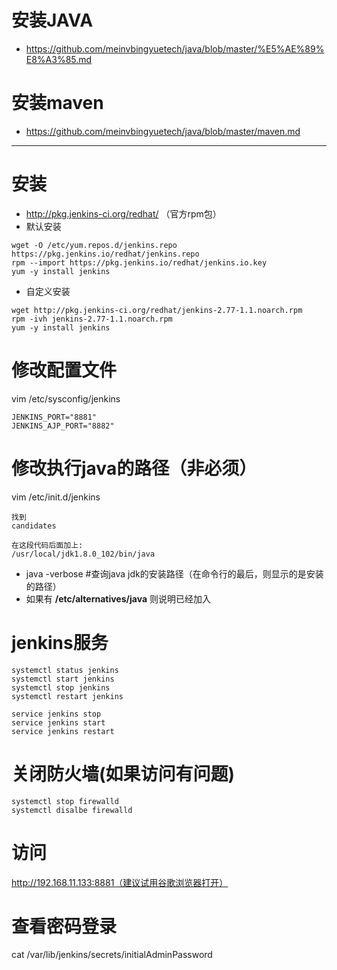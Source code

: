 # 安装JAVA
- https://github.com/meinvbingyuetech/java/blob/master/%E5%AE%89%E8%A3%85.md
# 安装maven
- https://github.com/meinvbingyuetech/java/blob/master/maven.md
-----------------
# 安装
- http://pkg.jenkins-ci.org/redhat/ （官方rpm包）
- 默认安装
```
wget -O /etc/yum.repos.d/jenkins.repo https://pkg.jenkins.io/redhat/jenkins.repo
rpm --import https://pkg.jenkins.io/redhat/jenkins.io.key
yum -y install jenkins
```
- 自定义安装
```
wget http://pkg.jenkins-ci.org/redhat/jenkins-2.77-1.1.noarch.rpm
rpm -ivh jenkins-2.77-1.1.noarch.rpm
yum -y install jenkins
```

# 修改配置文件
vim /etc/sysconfig/jenkins
```
JENKINS_PORT="8881"
JENKINS_AJP_PORT="8882"
```

# 修改执行java的路径（非必须）
vim /etc/init.d/jenkins
```
找到
candidates

在这段代码后面加上:
/usr/local/jdk1.8.0_102/bin/java
```
- java -verbose #查询java jdk的安装路径（在命令行的最后，则显示的是安装的路径）
- 如果有 **/etc/alternatives/java** 则说明已经加入

# jenkins服务
```
systemctl status jenkins
systemctl start jenkins
systemctl stop jenkins
systemctl restart jenkins

service jenkins stop
service jenkins start
service jenkins restart
```

# 关闭防火墙(如果访问有问题)
```
systemctl stop firewalld
systemctl disalbe firewalld
```

# 访问
http://192.168.11.133:8881（建议试用谷歌浏览器打开）

# 查看密码登录
cat /var/lib/jenkins/secrets/initialAdminPassword
